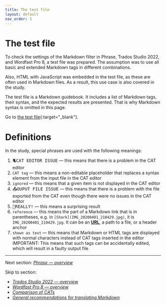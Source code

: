 ```yaml
---
title: The test file
layout: default
nav_order: 3
---
```

# The test file

To check the settings of the Markdown filter in Phrase, Trados Studio 2022, and Wordfast Pro 8, a test file was prepared. The assumption was to use all basic and extended Markdown tags in different combinations.

Also, HTML with JavaScript was embedded in the test file, as these are often used in Markdown files. As a result, this use case is also covered in the study.

The test file is a Markdown guidebook. It includes a list of Markdown tags, their syntax, and the expected results are presented. That is why Markdown syntax is omitted in this page.

Go to [the test file](resources/Markdown-in-CAT-test){:target="_blank"}.

# Definitions

In the study, special phrases are used with the following meanings:
1. <kbd>&#128008;CAT EDITOR ISSUE</kbd>  — this means that there is a problem in the CAT editor
2. `CAT tag` — this means a non-editable placeholder that replaces a syntax element from the input file in the CAT editor
3. `ignored` — this means that a given item is not displayed in the CAT editor
4. <kbd>&#128228;OUPUT FILE ISSUE</kbd> — this means that there is a problem with the file exported from the CAT even though there were no issues in the CAT editor
5. <kbd>&#128680;REALLY!</kbd> — this means a surprising result
6. `reference` — this means the part of a Markdown link that is in parentheses, e.g. in `[Shark](IMG_20200401_210429.jpg)`, it is `IMG_20200401_210429.jpg`. It can be an [**URL**](#URL), a path to a file, or a header anchor
7. `shown as text` — this means that Markdown or HTML tags are displayed with normal characters instead of CAT tags inserted in the editor
	IMPORTANT: This means that such tags can be accidentally edited, which will result in a faulty output file

---

Next section: [*Phrase — overview*](phrase-00-overview)

Skip to section:
- [*Trados Studio 2022 — overview*](trados-00-overview)
- [*Wordfast Pro 8 — overview*](wordfast-00-overview)
- [*Comparison of CATs*](top-comparison)
- [*General recommendations for translating Markdown*](top-general-rec)
